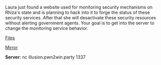 Laura just found a website used for monitoring security mechanisms on Rhiza's state and is planning to hack into it to forge the status of these security services. After that she will desactivate these security resources without alerting government agents. Your goal is to get into the server to change the monitoring service behavior.

[Files](https://static.pwn2win.party/illusion_06437ee23c69c151e8e416c02b82d5b20e145c150c0109960b3b85f8c0f8a210.tar.gz)

[Mirror](https://drive.google.com/file/d/1ufAatmkZsN8aSt-l--CHvZLGTiKbSEKu/view?usp=drivesdk)


**Server:** nc illusion.pwn2win.party 1337
